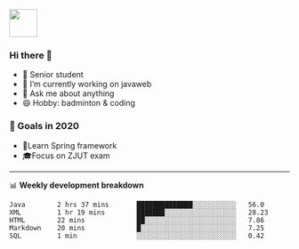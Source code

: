 <img src="https://github.com/egoist/egoist/raw/master/balloon.gif" width="50">

### Hi there 🐏

- 🌱 Senior student
- 🔭 I’m currently working on javaweb
- 💬 Ask me about anything
- 😄 Hobby: badminton & coding

### 🚀 Goals in 2020
+ 🍃Learn Spring framework
+ 🎓Focus on ZJUT exam
-------

📊 **Weekly development breakdown**
<!--START_SECTION:waka-->
```text
Java        2 hrs 37 mins       ██████████████░░░░░░░░░░░   56.0 
XML         1 hr 19 mins        ███████░░░░░░░░░░░░░░░░░░   28.23 
HTML        22 mins             ██░░░░░░░░░░░░░░░░░░░░░░░   7.86 
Markdown    20 mins             █░░░░░░░░░░░░░░░░░░░░░░░░   7.25 
SQL         1 min               ░░░░░░░░░░░░░░░░░░░░░░░░░   0.42
```
<!--END_SECTION:waka-->
